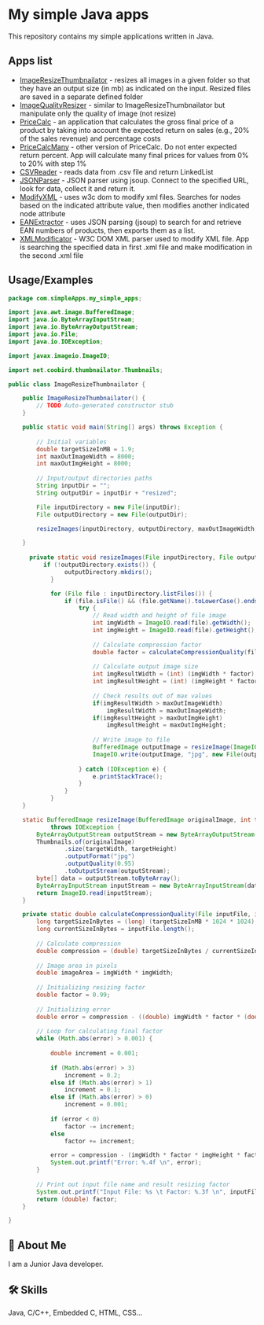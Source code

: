 
# My simple Java apps

This repository contains my simple applications written in Java. 


## Apps list

 - [ImageResizeThumbnailator](https://github.com/KucharskiR/simple-Java-apps/blob/main/src/main/java/com/simpleApps/my_simple_apps/ImageResizeThumbnailator.java) - resizes all images in a given folder so that they have an output size (in mb) as indicated on the input. Resized files are saved in a separate defined folder
 - [ImageQualityResizer](https://github.com/KucharskiR/simple-Java-apps/blob/main/src/main/java/com/simpleApps/my_simple_apps/ImageQualityResizer.java) - similar to ImageResizeThumbnailator but manipulate only the quality of image (not resize)
 - [PriceCalc](https://github.com/KucharskiR/simple-Java-apps/blob/main/src/main/java/com/simpleApps/my_simple_apps/PriceCalc.java) - an application that calculates the gross final price of a product by taking into account the expected return on sales (e.g., 20% of the sales revenue) and percentage costs
 - [PriceCalcMany](https://github.com/KucharskiR/simple-Java-apps/blob/main/src/main/java/com/simpleApps/my_simple_apps/PriceCalcMany.java) - other version of PriceCalc. Do not enter expected return percent. App will calculate many final prices for values from 0% to 20% with step 1%
 - [CSVReader](https://github.com/KucharskiR/simple-Java-apps/blob/main/src/main/java/com/simpleApps/my_simple_apps/CSVReader.java) - reads data from .csv file and return LinkedList<String>
 - [JSONParser](https://github.com/KucharskiR/simple-Java-apps/blob/main/src/main/java/com/simpleApps/my_simple_apps/JSONParser.java) - JSON parser using jsoup. Connect to the specified URL, look for data, collect it and return it.
 - [ModifyXML](https://github.com/KucharskiR/simple-Java-apps/blob/main/src/main/java/com/simpleApps/my_simple_apps/ModifyXML.java) - uses w3c dom to modify xml files. Searches for nodes based on the indicated attribute value, then modifies another indicated node attribute
 - [EANExtractor](https://github.com/KucharskiR/simple-Java-apps/blob/main/src/main/java/com/simpleApps/my_simple_apps/EANExtractor.java) - uses JSON parsing (jsoup) to search for and retrieve EAN numbers of products, then exports them as a list.
 - [XMLModificator](https://github.com/KucharskiR/simple-Java-apps/blob/main/src/main/java/com/simpleApps/my_simple_apps/XMLModificator.java) - W3C DOM XML parser used to modify XML file. App is searching the specified data in first .xml file and make modification in the second .xml file

## Usage/Examples

```java
package com.simpleApps.my_simple_apps;

import java.awt.image.BufferedImage;
import java.io.ByteArrayInputStream;
import java.io.ByteArrayOutputStream;
import java.io.File;
import java.io.IOException;

import javax.imageio.ImageIO;

import net.coobird.thumbnailator.Thumbnails;

public class ImageResizeThumbnailator {

	public ImageResizeThumbnailator() {
		// TODO Auto-generated constructor stub
	}

	public static void main(String[] args) throws Exception {
		
		// Initial variables
		double targetSizeInMB = 1.9;
		int maxOutImageWidth = 8000;
		int maxOutImgHeight = 8000;
		
		// Input/output directories paths
		String inputDir = "";
		String outputDir = inputDir + "resized";

		File inputDirectory = new File(inputDir);
		File outputDirectory = new File(outputDir);

		resizeImages(inputDirectory, outputDirectory, maxOutImageWidth, maxOutImgHeight, targetSizeInMB);

	}
	
	  private static void resizeImages(File inputDirectory, File outputDirectory, int maxOutImageWidth, int maxOutImgHeight, double targetSizeInMB) {
		  if (!outputDirectory.exists()) {
	            outputDirectory.mkdirs();
	        }

	        for (File file : inputDirectory.listFiles()) {
	            if (file.isFile() && (file.getName().toLowerCase().endsWith(".jpg") || file.getName().toLowerCase().endsWith(".jpeg"))) {
	                try {
	                	// Read width and height of file image
	                	int imgWidth = ImageIO.read(file).getWidth();
	                	int imgHeight = ImageIO.read(file).getHeight();
	                	
	                	// Calculate compression factor
	                	double factor = calculateCompressionQuality(file, imgWidth, imgHeight, targetSizeInMB);
	                	
	                	// Calculate output image size
	                	int imgResultWidth = (int) (imgWidth * factor);
	                	int imgResultHeight = (int) (imgHeight * factor);
	                	
	                	// Check results out of max values
	                	if(imgResultWidth > maxOutImageWidth) 
	                		imgResultWidth = maxOutImageWidth;
	                	if(imgResultHeight > maxOutImgHeight)
	                		imgResultHeight = maxOutImgHeight;
	                	
	                	// Write image to file
	                	BufferedImage outputImage = resizeImage(ImageIO.read(file), imgResultWidth, imgResultHeight);
	                	ImageIO.write(outputImage, "jpg", new File(outputDirectory.toString(),file.getName()));
	                	
	                } catch (IOException e) {
	                    e.printStackTrace();
	                }
	            }
	        }
	}

	static BufferedImage resizeImage(BufferedImage originalImage, int targetWidth, int targetHeight)
			throws IOException {
		ByteArrayOutputStream outputStream = new ByteArrayOutputStream();
		Thumbnails.of(originalImage)
				.size(targetWidth, targetHeight)
				.outputFormat("jpg")
				.outputQuality(0.95)
				.toOutputStream(outputStream);
		byte[] data = outputStream.toByteArray();
		ByteArrayInputStream inputStream = new ByteArrayInputStream(data);
		return ImageIO.read(inputStream);
	}

	private static double calculateCompressionQuality(File inputFile, int imgWidth, int imgHeight, double targetSizeInMB) {
		long targetSizeInBytes = (long) (targetSizeInMB * 1024 * 1024);
		long currentSizeInBytes = inputFile.length();
		
		// Calculate compression 
		double compression = (double) targetSizeInBytes / currentSizeInBytes;
		
		// Image area in pixels
		double imageArea = imgWidth * imgWidth;
		
		// Initializing resizing factor
		double factor = 0.99;
		
		// Initializing error 
		double error = compression - ((double) imgWidth * factor * (double) imgHeight * factor) / imageArea;
		
		// Loop for calculating final factor
		while (Math.abs(error) > 0.001) {
			
			double increment = 0.001;
			
			if (Math.abs(error) > 3)
				increment = 0.2;
			else if (Math.abs(error) > 1)
				increment = 0.1;
			else if (Math.abs(error) > 0)
				increment = 0.001;
			
			if (error < 0)
				factor -= increment;
			else
				factor += increment;

			error = compression - (imgWidth * factor * imgHeight * factor) / imageArea;
			System.out.printf("Error: %.4f \n", error);
		}
		
		// Print out input file name and result resizing factor
		System.out.printf("Input File: %s \t Factor: %.3f \n", inputFile.getName(), factor);
		return (double) factor;
	}

}

```


## 🚀 About Me
I am a Junior Java developer.


## 🛠 Skills
Java, C/C++, Embedded C, HTML, CSS...

